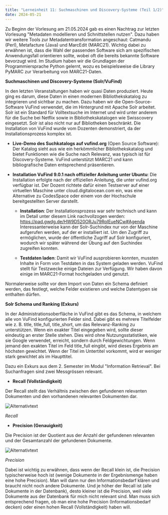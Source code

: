 ```yaml
---
title: "Lerneinheit 11: Suchmaschinen und Discovery-Systeme (Teil 1/2)"
date: 2024-05-21
---
```

 
Zu Beginn der Vorlesung am 21.05.2024 gab es einen Nachtrag zur letzten Vorlesung "Metadaten modellieren und Schnittstellen nutzen". Dazu haben wir weitere Tools zur Metadatentransformation angeschaut: Catmandu (Perl), Metafacture (Java) und MarcEdit (MARC21). Wichtig dabei zu erwähnen ist, dass die Wahl der passenden Software  sich am spezifischen Anwendungsfall orientieren sollte, wobei oft die bereits bekannte Software bevorzugt wird. Im Studium haben wir die Grundlagen der Programmiersprache Python gelernt, wozu es beispielsweise die Library PyMARC zur Verarbeitung von MARC21-Daten. 
 
**Suchmaschinen und Discovery-Systeme (Solr/VuFind)**

In den letzten Veranstaltungen haben wir quasi Daten produziert. Heute ging es darum, diese Daten in einen modernen Bibliothekskatalog zu integrieren und sichtbar zu machen. Dazu haben wir die Open-Source-Software VuFind verwendet, die im Hintergrund mit Apache Solr arbeitet. Solr ist ein Standard für Volltextsuche im Internet und wird unter anderem für die Suche bei Netflix sowie in Bibliothekskatalogen wie Swisscovery eingesetzt. Solr ist also nicht nur auf Bibliotheken beschränkt. Die Installation von VuFind wurde vom Dozenten demonstriert, da der Installationsprozess komplex ist. 

- **Live-Demo des Suchkatalogs auf vufind.org** (Open Source Software): Der Katalog sieht aus wie ein herkömmlicher Bibliothekskatalog und bietet Funktionen wie die Suche nach Relevanz, was typisch ist für Discovery-Systeme. VuFind unterstützt MARC21 und kann bibliografische Daten entsprechend präsentieren. 
- **Installation VuFind 9.0.1 nach offizieller Anleitung unter Ubuntu**: Die Installation erfolgte nach der offiziellen Anleitung, die unter vufind.org verfügbar ist. Der Dozent richtete dafür einen Testserver auf einer virtuellen Maschine unter cloud.digitalocean.com ein, was eine Alternative zu CodesSpace oder einem von der Hochschule bereitgestellten Server darstellt.

  - **Installation**: Der Installationsprozess war sehr technisch und kann im Detail unter diesem Link nachvollzogen werden: https://pad.gwdg.de/HW9D520ORJu79RoIEueNCw#Agenda  
Interessanterweise kann der Solr-Suchindex nur von der Maschine aufgerufen werden, auf der er installiert ist. Um den Zugriff zu ermöglichen, wurde der öffentliche Zugriff auf Solr konfiguriert, wodurch wir später während der Übung auf den Suchindex zugreifen konnten.

  - **Testdaten laden**: Damit wir VuFind ausprobieren konnten, mussten Inhalte in Form von Testdaten in das System geladen werden. VuFind stellt für Testzwecke einige Dateien zur Verfügung. Wir haben davon einige im MARC21-Format hochgeladen und genutzt. 
 
Normalerweise sollte vor dem Import von Daten ein Schema definiert werden, das festlegt, welche Felder existieren und welche Datentypen sie enthalten dürfen.
 
**Solr Schema und Ranking (Exkurs)**

In der Administrationsoberfläche in VuFind gibt es das Schema, in welchem alle von VuFind konfigurierten Felder sind. Dabei gibt es mehrere Titelfelder wie z. B. title, title_full, title_short, um das Relevanz-Ranking zu unterstützen. Wenn ein exakter Titel eingegeben wird, sollte dieser eindeutig an erster Stelle stehen. Dies wird ohne Nutzungsstatistiken, wie sie Google verwendet, erreicht, sondern durch Feldgewichtungen. Wenn jemand den exakten Titel im Feld title_full eingibt, wird dieses Ergebnis am höchsten gewichtet. Wenn der Titel im Untertitel vorkommt, wird er weniger stark gewichtet als im Haupttitel.

Dazu ein Exkurs aus dem 2. Semester im Modul "Information Retrieval". Bei Suchanfragen sind zwei Messgrössen relevant.

- **Recall (Vollständigkeit)**

Der Recall stellt das Verhältnis zwischen den gefundenen relevanten Dokumenten und den vorhandenen relevanten Dokumenten dar.

![Alternativtext](https://jonasbracchi.github.io/bain-lerntagebuch/images/recall.png)

*Recall*

 
- **Precision (Genauigkeit)**

Die Precision ist der Quotient aus der Anzahl der gefundenen relevanten und der Gesamtanzahl der gefundenen Dokumente.

![Alternativtext](https://jonasbracchi.github.io/bain-lerntagebuch/images/precision.png)

*Precision*
 
Dabei ist wichtig zu erwähnen, dass wenn der Recall klein ist, die Precision typischerweise hoch ist (wenige Dokumente in der Ergebnismenge haben eine hohe Precision). Man will dann nur den Informationsbedarf klären und braucht nicht noch andere Dokumente. Und je höher der Recall ist (alle Dokumente in der Datenbank), desto kleiner ist die Precision, weil viele Dokumente aus der Datenbank für mich nicht relevant sind. Man muss sich entsprechend fragen, ob man eine hohe Precision (Informationsbedarf decken) oder einen hohen Recall (Vollständigkeit) haben will.

 
 
 
 
 
 
 
 
 
 

